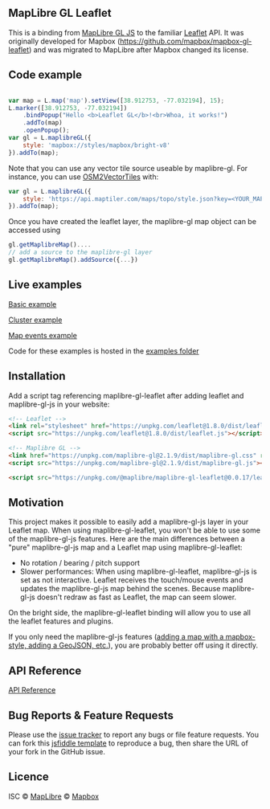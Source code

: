 ## MapLibre GL Leaflet

This is a binding from [MapLibre GL JS](https://maplibre.org) to the familiar
[Leaflet](http://leafletjs.com/) API. It was originally developed for Mapbox (https://github.com/mapbox/mapbox-gl-leaflet) and was migrated to MapLibre after Mapbox changed its license.

## Code example
```javascript

var map = L.map('map').setView([38.912753, -77.032194], 15);
L.marker([38.912753, -77.032194])
    .bindPopup("Hello <b>Leaflet GL</b>!<br>Whoa, it works!")
    .addTo(map)
    .openPopup();
var gl = L.maplibreGL({
    style: 'mapbox://styles/mapbox/bright-v8'
}).addTo(map);
```
Note that you can use any vector tile source useable by maplibre-gl. For instance, you can use [OSM2VectorTiles](http://osm2vectortiles.org/) with:
```javascript
var gl = L.maplibreGL({
	style: 'https://api.maptiler.com/maps/topo/style.json?key=<YOUR_MAPTILER_API_KEY>'
}).addTo(map);
```

Once you have created the leaflet layer, the maplibre-gl map object can be accessed using
```javascript
gl.getMaplibreMap()....
// add a source to the maplibre-gl layer
gl.getMaplibreMap().addSource({...})
```

## Live examples
[Basic example](https://raw.githack.com/maplibre/maplibre-gl-leaflet/main/examples/basic.html)

[Cluster example](https://raw.githack.com/maplibre/maplibre-gl-leaflet/main/examples/cluster.html)

[Map events example](https://raw.githack.com/maplibre/maplibre-gl-leaflet/main/examples/events.html)

Code for these examples is hosted in the [examples folder](https://github.com/maplibre/maplibre-gl-leaflet/tree/main/examples)

## Installation
Add a script tag referencing maplibre-gl-leaflet after adding leaflet and maplibre-gl-js in your website:
```html
<!-- Leaflet -->
<link rel="stylesheet" href="https://unpkg.com/leaflet@1.8.0/dist/leaflet.css" />
<script src="https://unpkg.com/leaflet@1.8.0/dist/leaflet.js"></script>

<!-- Maplibre GL -->
<link href="https://unpkg.com/maplibre-gl@2.1.9/dist/maplibre-gl.css" rel='stylesheet' />
<script src="https://unpkg.com/maplibre-gl@2.1.9/dist/maplibre-gl.js"></script>

<script src="https://unpkg.com/@maplibre/maplibre-gl-leaflet@0.0.17/leaflet-maplibre-gl.js"></script>
```

## Motivation
This project makes it possible to easily add a maplibre-gl-js layer in your Leaflet map. When using maplibre-gl-leaflet, you won't be able to use some of the maplibre-gl-js features.
Here are the main differences between a "pure" maplibre-gl-js map and a Leaflet map using maplibre-gl-leaflet:
- No rotation / bearing / pitch support
- Slower performances: When using maplibre-gl-leaflet, maplibre-gl-js is set as not interactive. Leaflet receives the touch/mouse events and updates the maplibre-gl-js map behind the scenes. Because maplibre-gl-js doesn't redraw as fast as Leaflet, the map can seem slower.

On the bright side, the maplibre-gl-leaflet binding will allow you to use all the leaflet features and plugins.

If you only need the maplibre-gl-js features ([adding a map with a mapbox-style, adding a GeoJSON, etc.](https://maplibre.org/maplibre-gl-js-docs/example/)), you are probably better off using it directly.

## API Reference
[API Reference](API.md)

## Bug Reports & Feature Requests
Please use the [issue tracker](https://github.com/maplibre/maplibre-gl-leaflet/issues) to report any bugs or file feature requests.
You can fork this [jsfiddle template](https://jsfiddle.net/fnicollet/9w9er53v/) to reproduce a bug, then share the URL of your fork in the GitHub issue.

## Licence
ISC © [MapLibre](https://github.com/maplibre) © [Mapbox](https://github.com/mapbox)
